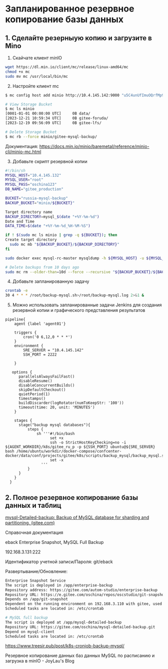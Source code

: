 # Запланированное резервное копирование базы данных

## 1. Сделайте резерныую копию и загрузите в Mino

1. Скайчате клиент minIO

```sh
wget https://dl.min.io/client/mc/release/linux-amd64/mc
chmod +x mc
sudo mv mc /usr/local/bin/mc
```



2. Настройте клиент mc

```sh
$ mc config host add minio http://10.4.145.142:9000 "u5C4unUfImuOQrfMp9OU" "dZGu9loZ6xJNguXP9aKjA0cW9fIQFzh8BpMjMSPn"

# View Storage Bucket
$ mc ls minio
[0001-01-01 00:00:00 UTC]     0B data/
[2023-12-21 10:59:34 UTC]     0B gitee-foruda/
[2023-12-19 09:56:09 UTC]     0B gitee-lfs/

# Delete Storage Bucket
$ mc rb --force minio/gitee-mysql-backup/
```

Документация: https://docs.min.io/minio/baremetal/reference/minio-cli/minio-mc.html



3. Добавьте скрипт резервной копии

```sh
#!/bin/sh
MYSQL_HOST="10.4.145.132"
MYSQL_USER="root"
MYSQL_PASS="oschina123"
DB_NAME="gitee_production"

BUCKET="russia-mysql-backup"
BACKUP_BUCKET="minio/${BUCKET}"

Target directory name
BACKUP_DIRECTORY=mysql_$(date "+%Y-%m-%d")
Date and Time
DATA_TIME=$(date "+%Y-%m-%d_%H-%M-%S")

if ! $(sudo mc ls minio | grep -q ${BUCKET}); then
Create target directory
  sudo mc mb "${BACKUP_BUCKET}/${BACKUP_DIRECTORY}"
fi

sudo docker exec mysql-rc-master mysqldump -h ${MYSQL_HOST} -u ${MYSQL_USER} -p${MYSQL_PASS} ${DB_NAME} --single-transaction | gzip | sudo mc pipe --attr "Artist=mysql" "${BACKUP_BUCKET}/${BACKUP_DIRECTORY}/${DB_NAME}-$(date "+%Y-%m-%d_%H-%M-%S").sql.gz"

# Delete backups from 10 days ago
sudo mc rm --older-than=10d --force --recursive "${BACKUP_BUCKET}/${BACKUP_DIRECTORY}/"
```





4. Добавьте запланированную задачу

```sh
crontab -e
30 4 * * * /root/backup-mysql.sh>/root/backup-mysql.log 2>&1 &
```



5. Можно использовать запланированные задачи Jenkins для создания резервной копии и графического представления результатов

```
pipeline{
    agent {label 'agent01'}

    triggers {
        cron('0 6,12,0 * * *')
    }
    environment {
        SRE_SERVER = "10.4.145.142"
        SSH_PORT = 2222

    }

   options {
      parallelsAlwaysFailFast()
      disableResume()
      disableConcurrentBuilds()
      skipDefaultCheckout()
      quietPeriod(1)
      timestamps()
      buildDiscarder(logRotator(numToKeepStr: '100'))
      timeout(time: 20, unit: 'MINUTES')
    }

    stages {
      stage("backup mysql databases"){
          steps {
              sh '''#!/bin/bash
                    set +x
                    ssh -o StrictHostKeyChecking=no -i ${AGENT_WORKDIR}/k8s/gitee_ru_p -p ${SSH_PORT} ubuntu@${SRE_SERVER} bash /home/ubuntu/workdir/docker-compose/confcenter-docker/data/conf/projects/gitee/k8s/scripts/backup_mysql/backup_mysql.sh
                    set -x
                '''
          }
      }
    }
  }
```







## 2. Полное резервное копирование базы данных и таблиц

[mysql-Detailed-backup: Backup of MySQL database for sharding and partitioning. (gitee.com)](https://gitee.com/oschina/mysql-detailed-backup)







Справочная документация

eback Enterprise Snapshot, MySQL Full Backup

192.168.3.131:222

Идентификатор учетной записи/Пароля: git/eback

Развертывание/Обновление:

```sh
Enterprise Snapshot Service
The script is deployed in /app/enterprise-backup
Repository address: https://gitee.com/autom-studio/enterprise-backup
Repository URL: https://e.gitee.com/oschina/repos/oscstudio/git-snapshot
Depends on /app/git-snapshot
Dependent on the running environment on 192.168.3.110 with gitee, used for remote execution of rake tasks, exporting the list of paid repositories that need to be snapshot, requires SSH keyless login
Scheduled tasks are located in: /etc/crontab

# MySQL full backup
The script is deployed at /app/mysql-detailed-backup
Repository URL: https://gitee.com/oschina/mysql-detailed-backup.git
Depend on mysql-client
Scheduled tasks are located in: /etc/crontab
```

https://www.treesir.pub/post/k8s-cronjob-backup-mysql/

Резервное копирование данных баз данных MySQL по расписанию и загрузка в minIO - JoyLau's Blog 